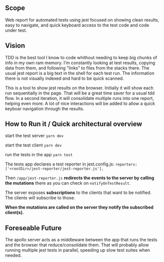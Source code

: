 Scope
---

Web report for automated tests using jest focused on showing clean results, easy to navigate, and quick keyboard access to the test code and code under test. 

Vision
---

TDD is the best tool I know to code whithout needing to keep big chunks of info in my own ram memory. I'm constantly looking at test results, copying data from them, and following "links" to files from the stacks there. The usual jest report is a big text in the shell for each test run. The information there is not visually indexed and hard to be quick scanned. 

This is a tool to show jest results on the browser. Initially it will show each run sequentially in the page. That will be a great time saver for a usual tdd flow. In a second iteration, it will consolidate multiple runs into one report, helping even more. A lot of nice interactions will be added to allow a quick keyboar navigation through the results.


How to Run it / Quick architectural overview
---

start the test server
`yarn dev`

start the test client
`yarn dev`

run the tests in the app
`yarn test`

The tests app declares a test reporter in jest.config.js:
`reporters: ['<rootDir>/jest-reporter/jest-reporter.js'],`

Then `/app/jest-reporter.js` **redirects the events to the server by calling the mutations** there as you can check on `notifyOnTestResult`.

The server exposes **subscriptions** to the clients that want to be notified. The clients will subscribe to those. 

**When the mutations are called on the server they notify the subscribed client(s).**


Foreseable Future
---

The apollo server acts as a middleware between the app that runs the tests and the browser that reduce/consolidate them. That will probably allow running multiple jest tests in parallel, speeding up slow test suites when needed. 

